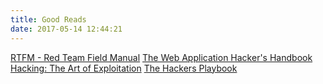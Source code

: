 ```yaml
---
title: Good Reads
date: 2017-05-14 12:44:21
---
```


[RTFM - Red Team Field Manual](https://www.amazon.co.uk/Rtfm-Red-Team-Field-Manual/dp/1494295504/ref=sr_1_2?ie=UTF8&qid=1494760525&sr=8-2&keywords=red+team+field+manual)
[The Web Application Hacker's Handbook](https://www.amazon.co.uk/Web-Application-Hackers-Handbook-Exploiting/dp/1118026470/ref=sr_1_2?ie=UTF8&qid=1494760988&sr=8-2&keywords=web+application+hackers+handbook)
[Hacking: The Art of Exploitation](https://www.amazon.co.uk/Hacking-Art-Exploitation-Jon-Erickson/dp/1593271441/ref=sr_1_1?ie=UTF8&qid=1494761046&sr=8-1&keywords=hacking)
[The Hackers Playbook](https://www.amazon.co.uk/d/Books/Hacker-Playbook-Practical-Penetration-Testing/1512214566/ref=sr_1_1?ie=UTF8&qid=1494761101&sr=8-1&keywords=the+hackers+playbook+2)
